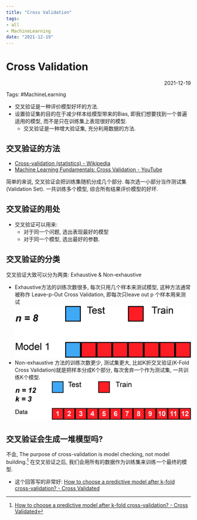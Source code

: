 ```yaml
---
title: "Cross Validation"
tags:
- all
- MachineLearning
date: "2021-12-19"
---
```

# Cross Validation

<div align="right"> 2021-12-19</div>

Tags: #MachineLearning 

- 交叉验证是一种评价模型好坏的方法.
- 设置验证集的目的在于减少样本给模型带来的Bias, 即我们想要找到一个普遍适用的模型, 而不是只在训练集上表现很好的模型.
	- 交叉验证是一种增大验证集, 充分利用数据的方法.


## 交叉验证的方法
- [Cross-validation (statistics) - Wikipedia](https://en.wikipedia.org/wiki/Cross-validation_(statistics)#k-fold_cross-validation)
- [Machine Learning Fundamentals: Cross Validation - YouTube](https://www.youtube.com/watch?v=fSytzGwwBVw)

简单的来说, 交叉验证会把训练集随机分成几个部分. 每次选一小部分当作测试集(Validation Set). 一共训练多个模型, 综合所有结果评价模型的好坏.

## 交叉验证的用处
- 交叉验证可以用来:
	- 对于同一个问题, 选出表现最好的模型
	- 对于同一个模型, 选出最好的参数.

## 交叉验证的分类
交叉验证大致可以分为两类: Exhaustive & Non-exhaustive
- Exhaustive方法的训练次数很多, 每次只用几个样本来测试模型, 这种方法通常被称作 Leave-p-Out Cross Validation, 即每次只leave out p 个样本用来测试
![LOOCV|350](notes/2021/2021.12/assets/img_2022-10-15.gif)
- Non-exhaustive 方法的训练次数更少, 测试集更大, 比如K折交叉验证(K-Fold Cross Validation)就是把样本分成K个部分, 每次舍弃一个作为测试集, 一共训练K个模型.
![KfoldCV|400](notes/2021/2021.12/assets/img_2022-10-15-1.gif)


## 交叉验证会生成一堆模型吗?
不会, The purpose of cross-validation is model checking, not model building.[^1] 在交叉验证之后, 我们会用所有的数据作为训练集来训练一个最终的模型.

- 这个回答写的非常好:  [How to choose a predictive model after k-fold cross-validation? - Cross Validated](https://stats.stackexchange.com/a/52277/354372)

[^1]: [How to choose a predictive model after k-fold cross-validation? - Cross Validated](https://stats.stackexchange.com/a/52277/354372)